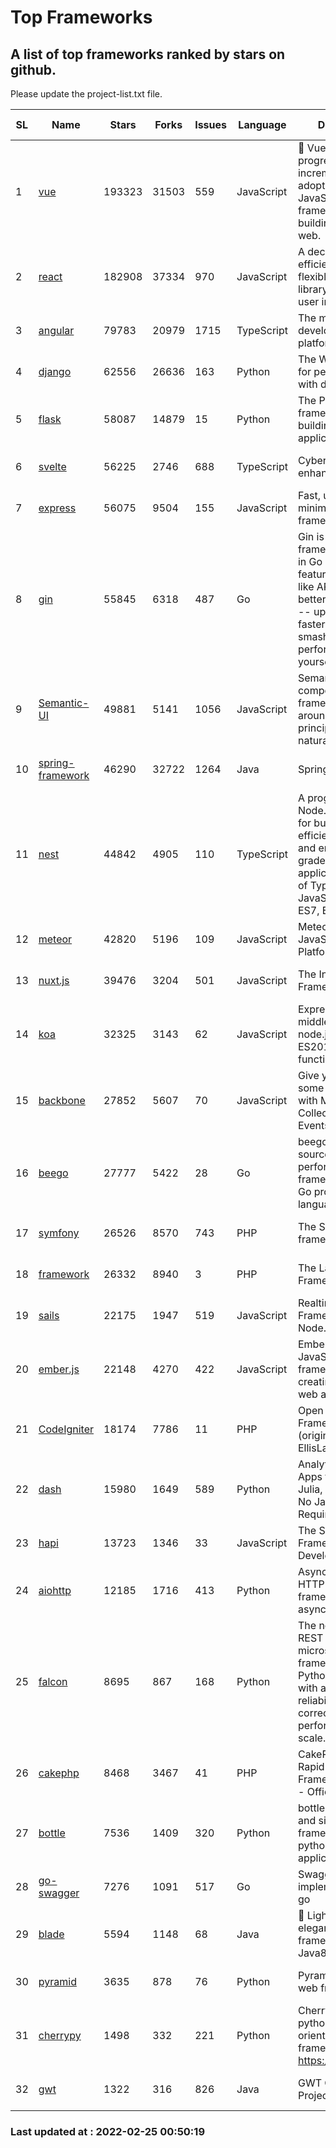# Top Frameworks
## A list of top frameworks ranked by stars on github.  
Please update the project-list.txt file.

| SL| Name  | Stars| Forks| Issues | Language | Description | Last Commit |
| --| ------| -----| ---- | ------ | -------- | ----------- | ----------- |
| 1 | [vue](https://github.com/vuejs/vue) | 193323 | 31503 | 559 | JavaScript | 🖖 Vue.js is a progressive, incrementally-adoptable JavaScript framework for building UI on the web. | 2022-02-22 18:38:12 |
| 2 | [react](https://github.com/facebook/react) | 182908 | 37334 | 970 | JavaScript | A declarative, efficient, and flexible JavaScript library for building user interfaces. | 2022-02-24 22:28:18 |
| 3 | [angular](https://github.com/angular/angular) | 79783 | 20979 | 1715 | TypeScript | The modern web developer’s platform | 2022-02-24 23:56:13 |
| 4 | [django](https://github.com/django/django) | 62556 | 26636 | 163 | Python | The Web framework for perfectionists with deadlines. | 2022-02-24 08:55:02 |
| 5 | [flask](https://github.com/pallets/flask) | 58087 | 14879 | 15 | Python | The Python micro framework for building web applications. | 2022-02-23 03:13:29 |
| 6 | [svelte](https://github.com/sveltejs/svelte) | 56225 | 2746 | 688 | TypeScript | Cybernetically enhanced web apps | 2022-02-22 16:39:27 |
| 7 | [express](https://github.com/expressjs/express) | 56075 | 9504 | 155 | JavaScript | Fast, unopinionated, minimalist web framework for node. | 2022-02-22 00:54:52 |
| 8 | [gin](https://github.com/gin-gonic/gin) | 55845 | 6318 | 487 | Go | Gin is a HTTP web framework written in Go (Golang). It features a Martini-like API with much better performance -- up to 40 times faster. If you need smashing performance, get yourself some Gin. | 2022-02-14 06:39:57 |
| 9 | [Semantic-UI](https://github.com/Semantic-Org/Semantic-UI) | 49881 | 5141 | 1056 | JavaScript | Semantic is a UI component framework based around useful principles from natural language. | 2018-10-21 20:59:02 |
| 10 | [spring-framework](https://github.com/spring-projects/spring-framework) | 46290 | 32722 | 1264 | Java | Spring Framework | 2022-02-24 13:50:18 |
| 11 | [nest](https://github.com/nestjs/nest) | 44842 | 4905 | 110 | TypeScript | A progressive Node.js framework for building efficient, scalable, and enterprise-grade server-side applications on top of TypeScript & JavaScript (ES6, ES7, ES8) 🚀 | 2022-02-22 08:19:37 |
| 12 | [meteor](https://github.com/meteor/meteor) | 42820 | 5196 | 109 | JavaScript | Meteor, the JavaScript App Platform | 2022-02-23 17:21:02 |
| 13 | [nuxt.js](https://github.com/nuxt/nuxt.js) | 39476 | 3204 | 501 | JavaScript | The Intuitive Vue(2) Framework | 2021-12-17 13:20:07 |
| 14 | [koa](https://github.com/koajs/koa) | 32325 | 3143 | 62 | JavaScript | Expressive middleware for node.js using ES2017 async functions | 2022-02-23 16:09:24 |
| 15 | [backbone](https://github.com/jashkenas/backbone) | 27852 | 5607 | 70 | JavaScript | Give your JS App some Backbone with Models, Views, Collections, and Events | 2022-02-19 20:58:16 |
| 16 | [beego](https://github.com/beego/beego) | 27777 | 5422 | 28 | Go | beego is an open-source, high-performance web framework for the Go programming language. | 2022-02-06 15:12:12 |
| 17 | [symfony](https://github.com/symfony/symfony) | 26526 | 8570 | 743 | PHP | The Symfony PHP framework | 2022-02-24 10:43:01 |
| 18 | [framework](https://github.com/laravel/framework) | 26332 | 8940 | 3 | PHP | The Laravel Framework. | 2022-02-24 21:49:41 |
| 19 | [sails](https://github.com/balderdashy/sails) | 22175 | 1947 | 519 | JavaScript | Realtime MVC Framework for Node.js | 2022-01-14 23:55:08 |
| 20 | [ember.js](https://github.com/emberjs/ember.js) | 22148 | 4270 | 422 | JavaScript | Ember.js - A JavaScript framework for creating ambitious web applications | 2022-02-24 01:39:49 |
| 21 | [CodeIgniter](https://github.com/bcit-ci/CodeIgniter) | 18174 | 7786 | 11 | PHP | Open Source PHP Framework (originally from EllisLab) | 2022-02-21 20:37:45 |
| 22 | [dash](https://github.com/plotly/dash) | 15980 | 1649 | 589 | Python | Analytical Web Apps for Python, R, Julia, and Jupyter. No JavaScript Required. | 2022-02-24 15:40:28 |
| 23 | [hapi](https://github.com/hapijs/hapi) | 13723 | 1346 | 33 | JavaScript | The Simple, Secure Framework Developers Trust | 2022-01-23 17:21:11 |
| 24 | [aiohttp](https://github.com/aio-libs/aiohttp) | 12185 | 1716 | 413 | Python | Asynchronous HTTP client/server framework for asyncio and Python | 2022-02-23 10:22:46 |
| 25 | [falcon](https://github.com/falconry/falcon) | 8695 | 867 | 168 | Python | The no-nonsense REST API and microservices framework for Python developers, with a focus on reliability, correctness, and performance at scale. | 2022-02-21 06:31:43 |
| 26 | [cakephp](https://github.com/cakephp/cakephp) | 8468 | 3467 | 41 | PHP | CakePHP: The Rapid Development Framework for PHP - Official Repository | 2022-02-24 01:28:18 |
| 27 | [bottle](https://github.com/bottlepy/bottle) | 7536 | 1409 | 320 | Python | bottle.py is a fast and simple micro-framework for python web-applications. | 2022-02-02 12:34:31 |
| 28 | [go-swagger](https://github.com/go-swagger/go-swagger) | 7276 | 1091 | 517 | Go | Swagger 2.0 implementation for go | 2022-02-19 17:08:03 |
| 29 | [blade](https://github.com/lets-blade/blade) | 5594 | 1148 | 68 | Java | :rocket: Lightning fast and elegant mvc framework for Java8 | 2020-03-22 13:39:23 |
| 30 | [pyramid](https://github.com/Pylons/pyramid) | 3635 | 878 | 76 | Python | Pyramid - A Python web framework | 2022-02-07 05:45:49 |
| 31 | [cherrypy](https://github.com/cherrypy/cherrypy) | 1498 | 332 | 221 | Python | CherryPy is a pythonic, object-oriented HTTP framework.      https://cherrypy.dev | 2022-02-14 20:44:10 |
| 32 | [gwt](https://github.com/gwtproject/gwt) | 1322 | 316 | 826 | Java | GWT Open Source Project | 2022-02-10 23:35:12 |

### Last updated at : 2022-02-25 00:50:19

